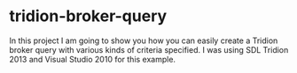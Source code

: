 tridion-broker-query
====================

In this project I am going to show you how you can easily create a Tridion broker query with various kinds of criteria specified. I was using SDL Tridion 2013 and Visual Studio 2010 for this example.
